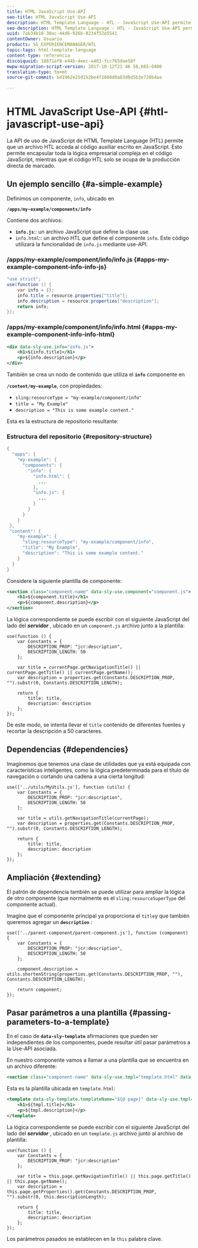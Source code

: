 ```yaml
---
title: HTML JavaScript Use-API
seo-title: HTML JavaScript Use-API
description: HTML Template Language - HTL - JavaScript Use-API permite que un archivo HTL acceda al código auxiliar escrito en JavaScript.
seo-description: HTML Template Language - HTL - JavaScript Use-API permite que un archivo HTL acceda al código auxiliar escrito en JavaScript.
uuid: 7ab34b10-30ac-44d6-926b-0234f52e5541
contentOwner: Usuario
products: SG_EXPERIENCEMANAGER/HTL
topic-tags: html-template-language
content-type: referencia
discoiquuid: 18871af8-e44b-4eec-a483-fcc765dae58f
mwpw-migration-script-version: 2017-10-12T21 46 58,665-0400
translation-type: tm+mt
source-git-commit: bd1962e25d152be4f1608d0a83d8d5b3e728b4aa

---
```



# HTML JavaScript Use-API {#htl-javascript-use-api}

La API de uso de JavaScript de HTML Template Language (HTL) permite que un archivo HTL acceda al código auxiliar escrito en JavaScript. Esto permite encapsular toda la lógica empresarial compleja en el código JavaScript, mientras que el código HTL solo se ocupa de la producción directa de marcado.

## Un ejemplo sencillo {#a-simple-example}

Definimos un componente, `info`, ubicado en

**`/apps/my-example/components/info`**

Contiene dos archivos:

* **`info.js`**:: un archivo JavaScript que define la clase use.
* `info.html`:: un archivo HTL que define el componente `info`. Este código utilizará la funcionalidad de `info.js` mediante use-API.

### /apps/my-example/component/info/info.js {#apps-my-example-component-info-info-js}

```java
"use strict";
use(function () {
    var info = {};    
    info.title = resource.properties["title"];
    info.description = resource.properties["description"];    
    return info;
});
```

### /apps/my-example/component/info/info.html {#apps-my-example-component-info-info-html}

```xml
<div data-sly-use.info="info.js">
    <h1>${info.title}</h1>
    <p>${info.description}</p>
</div>
```

También se crea un nodo de contenido que utiliza el **`info`** componente en

**`/content/my-example`**, con propiedades:

* `sling:resourceType = "my-example/component/info"`
* `title = "My Example"`
* `description = "This is some example content."`

Esta es la estructura de repositorio resultante:

### Estructura del repositorio {#repository-structure}

```java
{
  "apps": {
    "my-example": {
      "components": {
        "info": {
          "info.html": {
            ...
          }, 
          "info.js": {
            ...
          }
        }
      }
    }
 },     
 "content": {
    "my-example": {
      "sling:resourceType": "my-example/component/info",
      "title": "My Example",
      "description": "This is some example content."
    }
  }
}
```

Considere la siguiente plantilla de componente:

```xml
<section class="component-name" data-sly-use.component="component.js">
    <h1>${component.title}</h1>
    <p>${component.description}</p>
</section>
```

La lógica correspondiente se puede escribir con el siguiente JavaScript del lado del ***servidor*** , ubicado en un `component.js` archivo junto a la plantilla:

```
use(function () {
    var Constants = {
        DESCRIPTION_PROP: "jcr:description",
        DESCRIPTION_LENGTH: 50
    };
 
    var title = currentPage.getNavigationTitle() || currentPage.getTitle() || currentPage.getName();
    var description = properties.get(Constants.DESCRIPTION_PROP, "").substr(0, Constants.DESCRIPTION_LENGTH);
 
    return {
        title: title,
        description: description
    };
});
```

De este modo, se intenta llevar el `title` contenido de diferentes fuentes y recortar la descripción a 50 caracteres.

## Dependencias {#dependencies}

Imaginemos que tenemos una clase de utilidades que ya está equipada con características inteligentes, como la lógica predeterminada para el título de navegación o cortando una cadena a una cierta longitud:

```
use(['../utils/MyUtils.js'], function (utils) {
    var Constants = {
        DESCRIPTION_PROP: "jcr:description",
        DESCRIPTION_LENGTH: 50
    };
 
    var title = utils.getNavigationTitle(currentPage);
    var description = properties.get(Constants.DESCRIPTION_PROP, "").substr(0, Constants.DESCRIPTION_LENGTH);
 
    return {
        title: title,
        description: description
    };
});
```

## Ampliación {#extending}

El patrón de dependencia también se puede utilizar para ampliar la lógica de otro componente (que normalmente es el `sling:resourceSuperType` del componente actual).

Imagine que el componente principal ya proporciona el `title`y que también queremos agregar un **`description`** :

```
use(['../parent-component/parent-component.js'], function (component) {
    var Constants = {
        DESCRIPTION_PROP: "jcr:description",
        DESCRIPTION_LENGTH: 50
    };
 
    component.description = utils.shortenString(properties.get(Constants.DESCRIPTION_PROP, ""), Constants.DESCRIPTION_LENGTH);
 
    return component;
});
```

## Pasar parámetros a una plantilla {#passing-parameters-to-a-template}

En el caso de **`data-sly-template`** afirmaciones que pueden ser independientes de los componentes, puede resultar útil pasar parámetros a la Use-API asociada.

En nuestro componente vamos a llamar a una plantilla que se encuentra en un archivo diferente:

```xml
<section class="component-name" data-sly-use.tmpl="template.html" data-sly-call="${tmpl.templateName @ page=currentPage}"></section>
```

Esta es la plantilla ubicada en `template.html`:

```xml
<template data-sly-template.templateName="${@ page}" data-sly-use.tmpl="${'template.js' @ page=page, descriptionLength=50}">
    <h1>${tmpl.title}</h1>
    <p>${tmpl.description}</p>
</template>
```

La lógica correspondiente se puede escribir con el siguiente JavaScript del lado del ***servidor*** , ubicado en un `template.js` archivo junto al archivo de plantilla:

```
use(function () {
    var Constants = {
        DESCRIPTION_PROP: "jcr:description"
    };
 
    var title = this.page.getNavigationTitle() || this.page.getTitle() || this.page.getName();
    var description = this.page.getProperties().get(Constants.DESCRIPTION_PROP, "").substr(0, this.descriptionLength);
 
    return {
        title: title,
        description: description
    };
});
```

Los parámetros pasados se establecen en la `this` palabra clave.

